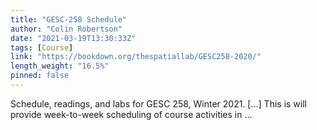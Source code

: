 ```yaml
---
title: "GESC-258 Schedule"
author: "Colin Robertson"
date: "2021-03-19T13:30:33Z"
tags: [Course]
link: "https://bookdown.org/thespatiallab/GESC258-2020/"
length_weight: "16.5%"
pinned: false
---
```


Schedule, readings, and labs for GESC 258, Winter 2021. [...] This is will provide week-to-week scheduling of course activities in ...
